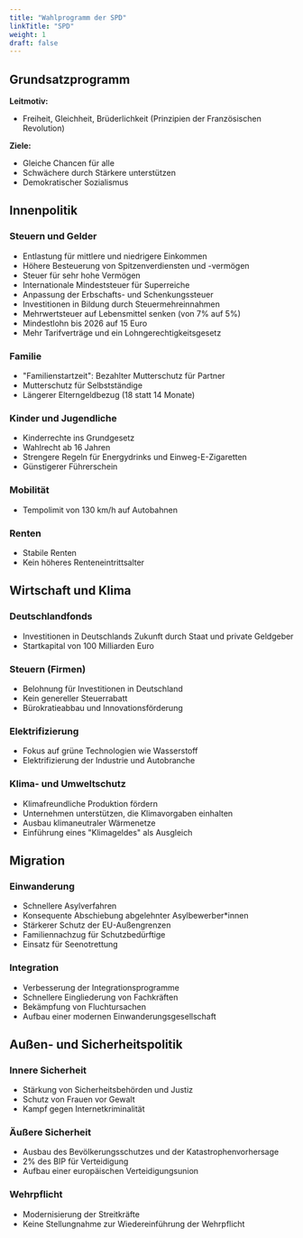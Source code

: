 ```yaml
---
title: "Wahlprogramm der SPD"
linkTitle: "SPD"
weight: 1
draft: false
---
```


## Grundsatzprogramm

**Leitmotiv:**
  - Freiheit, Gleichheit, Brüderlichkeit (Prinzipien der Französischen Revolution)

**Ziele:**
  - Gleiche Chancen für alle
  - Schwächere durch Stärkere unterstützen
  - Demokratischer Sozialismus

## Innenpolitik

### Steuern und Gelder
- Entlastung für mittlere und niedrigere Einkommen
- Höhere Besteuerung von Spitzenverdiensten und -vermögen
- Steuer für sehr hohe Vermögen
- Internationale Mindeststeuer für Superreiche
- Anpassung der Erbschafts- und Schenkungssteuer
- Investitionen in Bildung durch Steuermehreinnahmen
- Mehrwertsteuer auf Lebensmittel senken (von 7% auf 5%)
- Mindestlohn bis 2026 auf 15 Euro
- Mehr Tarifverträge und ein Lohngerechtigkeitsgesetz

### Familie
- "Familienstartzeit": Bezahlter Mutterschutz für Partner
- Mutterschutz für Selbstständige
- Längerer Elterngeldbezug (18 statt 14 Monate)

### Kinder und Jugendliche
- Kinderrechte ins Grundgesetz
- Wahlrecht ab 16 Jahren
- Strengere Regeln für Energydrinks und Einweg-E-Zigaretten
- Günstigerer Führerschein

### Mobilität
- Tempolimit von 130 km/h auf Autobahnen

### Renten
- Stabile Renten
- Kein höheres Renteneintrittsalter

## Wirtschaft und Klima

### Deutschlandfonds
- Investitionen in Deutschlands Zukunft durch Staat und private Geldgeber
- Startkapital von 100 Milliarden Euro

### Steuern (Firmen)
- Belohnung für Investitionen in Deutschland
- Kein genereller Steuerrabatt
- Bürokratieabbau und Innovationsförderung

### Elektrifizierung
- Fokus auf grüne Technologien wie Wasserstoff
- Elektrifizierung der Industrie und Autobranche

### Klima- und Umweltschutz
- Klimafreundliche Produktion fördern
- Unternehmen unterstützen, die Klimavorgaben einhalten
- Ausbau klimaneutraler Wärmenetze
- Einführung eines "Klimageldes" als Ausgleich

## Migration

### Einwanderung
- Schnellere Asylverfahren
- Konsequente Abschiebung abgelehnter Asylbewerber*innen
- Stärkerer Schutz der EU-Außengrenzen
- Familiennachzug für Schutzbedürftige
- Einsatz für Seenotrettung

### Integration
- Verbesserung der Integrationsprogramme
- Schnellere Eingliederung von Fachkräften
- Bekämpfung von Fluchtursachen
- Aufbau einer modernen Einwanderungsgesellschaft

## Außen- und Sicherheitspolitik

### Innere Sicherheit
- Stärkung von Sicherheitsbehörden und Justiz
- Schutz von Frauen vor Gewalt
- Kampf gegen Internetkriminalität

### Äußere Sicherheit
- Ausbau des Bevölkerungsschutzes und der Katastrophenvorhersage
- 2% des BIP für Verteidigung
- Aufbau einer europäischen Verteidigungsunion

### Wehrpflicht
- Modernisierung der Streitkräfte
- Keine Stellungnahme zur Wiedereinführung der Wehrpflicht